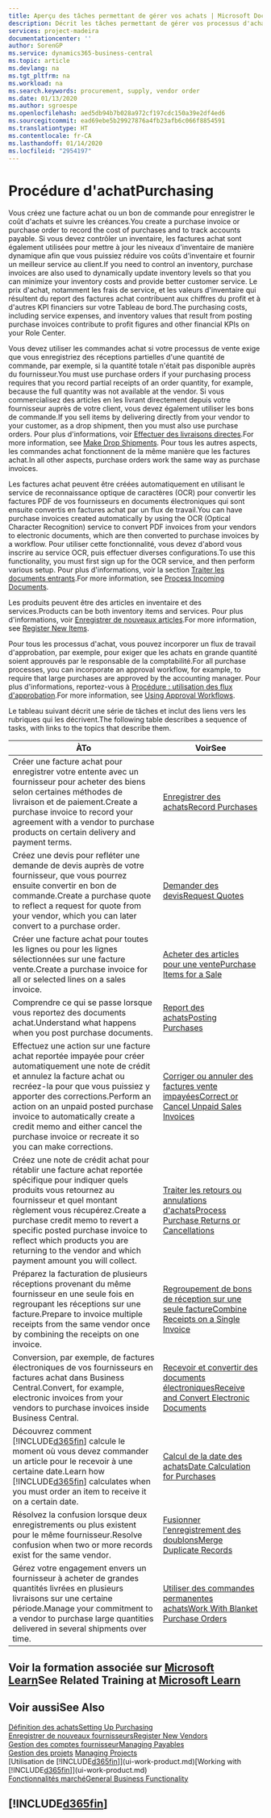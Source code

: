 ```yaml
---
title: Aperçu des tâches permettant de gérer vos achats | Microsoft Docs
description: Décrit les tâches permettant de gérer vos processus d'achat ou d'approvisionnement, y compris le fonctionnement des factures achat et des commandes achat.
services: project-madeira
documentationcenter: ''
author: SorenGP
ms.service: dynamics365-business-central
ms.topic: article
ms.devlang: na
ms.tgt_pltfrm: na
ms.workload: na
ms.search.keywords: procurement, supply, vendor order
ms.date: 01/13/2020
ms.author: sgroespe
ms.openlocfilehash: aed5db94b7b028a972cf197cdc150a39e2df4ed6
ms.sourcegitcommit: ead69ebe5b29927876a4fb23afb6c066f8854591
ms.translationtype: HT
ms.contentlocale: fr-CA
ms.lasthandoff: 01/14/2020
ms.locfileid: "2954197"
---
```

# <a name="purchasing"></a><span data-ttu-id="76d4b-103">Procédure d'achat</span><span class="sxs-lookup"><span data-stu-id="76d4b-103">Purchasing</span></span>
<span data-ttu-id="76d4b-104">Vous créez une facture achat ou un bon de commande pour enregistrer le coût d'achats et suivre les créances.</span><span class="sxs-lookup"><span data-stu-id="76d4b-104">You create a purchase invoice or purchase order to record the cost of purchases and to track accounts payable.</span></span> <span data-ttu-id="76d4b-105">Si vous devez contrôler un inventaire, les factures achat sont également utilisées pour mettre à jour les niveaux d'inventaire de manière dynamique afin que vous puissiez réduire vos coûts d'inventaire et fournir un meilleur service au client.</span><span class="sxs-lookup"><span data-stu-id="76d4b-105">If you need to control an inventory, purchase invoices are also used to dynamically update inventory levels so that you can minimize your inventory costs and provide better customer service.</span></span> <span data-ttu-id="76d4b-106">Le prix d'achat, notamment les frais de service, et les valeurs d'inventaire qui résultent du report des factures achat contribuent aux chiffres du profit et à d'autres KPI financiers sur votre Tableau de bord.</span><span class="sxs-lookup"><span data-stu-id="76d4b-106">The purchasing costs, including service expenses, and inventory values that result from posting purchase invoices contribute to profit figures and other financial KPIs on your Role Center.</span></span>

<span data-ttu-id="76d4b-107">Vous devez utiliser les commandes achat si votre processus de vente exige que vous enregistriez des réceptions partielles d'une quantité de commande, par exemple, si la quantité totale n'était pas disponible auprès du fournisseur.</span><span class="sxs-lookup"><span data-stu-id="76d4b-107">You must use purchase orders if your purchasing process requires that you record partial receipts of an order quantity, for example, because the full quantity was not available at the vendor.</span></span> <span data-ttu-id="76d4b-108">Si vous commercialisez des articles en les livrant directement depuis votre fournisseur auprès de votre client, vous devez également utiliser les bons de commande.</span><span class="sxs-lookup"><span data-stu-id="76d4b-108">If you sell items by delivering directly from your vendor to your customer, as a drop shipment, then you must also use purchase orders.</span></span> <span data-ttu-id="76d4b-109">Pour plus d'informations, voir [Effectuer des livraisons directes](sales-how-drop-shipment.md).</span><span class="sxs-lookup"><span data-stu-id="76d4b-109">For more information, see [Make Drop Shipments](sales-how-drop-shipment.md).</span></span> <span data-ttu-id="76d4b-110">Pour tous les autres aspects, les commandes achat fonctionnent de la même manière que les factures achat.</span><span class="sxs-lookup"><span data-stu-id="76d4b-110">In all other aspects, purchase orders work the same way as purchase invoices.</span></span>

<span data-ttu-id="76d4b-111">Les factures achat peuvent être créées automatiquement en utilisant le service de reconnaissance optique de caractères (OCR) pour convertir les factures PDF de vos fournisseurs en documents électroniques qui sont ensuite convertis en factures achat par un flux de travail.</span><span class="sxs-lookup"><span data-stu-id="76d4b-111">You can have purchase invoices created automatically by using the OCR (Optical Character Recognition) service to convert PDF invoices from your vendors to electronic documents, which are then converted to purchase invoices by a workflow.</span></span> <span data-ttu-id="76d4b-112">Pour utiliser cette fonctionnalité, vous devez d'abord vous inscrire au service OCR, puis effectuer diverses configurations.</span><span class="sxs-lookup"><span data-stu-id="76d4b-112">To use this functionality, you must first sign up for the OCR service, and then perform various setup.</span></span> <span data-ttu-id="76d4b-113">Pour plus d'informations, voir la section [Traiter les documents entrants](across-process-income-documents.md).</span><span class="sxs-lookup"><span data-stu-id="76d4b-113">For more information, see [Process Incoming Documents](across-process-income-documents.md).</span></span>      

<span data-ttu-id="76d4b-114">Les produits peuvent être des articles en inventaire et des services.</span><span class="sxs-lookup"><span data-stu-id="76d4b-114">Products can be both inventory items and services.</span></span> <span data-ttu-id="76d4b-115">Pour plus d'informations, voir [Enregistrer de nouveaux articles](inventory-how-register-new-items.md).</span><span class="sxs-lookup"><span data-stu-id="76d4b-115">For more information, see [Register New Items](inventory-how-register-new-items.md).</span></span>

<span data-ttu-id="76d4b-116">Pour tous les processus d'achat, vous pouvez incorporer un flux de travail d'approbation, par exemple, pour exiger que les achats en grande quantité soient approuvés par le responsable de la comptabilité.</span><span class="sxs-lookup"><span data-stu-id="76d4b-116">For all purchase processes, you can incorporate an approval workflow, for example, to require that large purchases are approved by the accounting manager.</span></span> <span data-ttu-id="76d4b-117">Pour plus d'informations, reportez-vous à [Procédure : utilisation des flux d'approbation](across-how-use-approval-workflows.md).</span><span class="sxs-lookup"><span data-stu-id="76d4b-117">For more information, see [Using Approval Workflows](across-how-use-approval-workflows.md).</span></span>

<span data-ttu-id="76d4b-118">Le tableau suivant décrit une série de tâches et inclut des liens vers les rubriques qui les décrivent.</span><span class="sxs-lookup"><span data-stu-id="76d4b-118">The following table describes a sequence of tasks, with links to the topics that describe them.</span></span>

| <span data-ttu-id="76d4b-119">À</span><span class="sxs-lookup"><span data-stu-id="76d4b-119">To</span></span> | <span data-ttu-id="76d4b-120">Voir</span><span class="sxs-lookup"><span data-stu-id="76d4b-120">See</span></span> |
| --- | --- |
| <span data-ttu-id="76d4b-121">Créer une facture achat pour enregistrer votre entente avec un fournisseur pour acheter des biens selon certaines méthodes de livraison et de paiement.</span><span class="sxs-lookup"><span data-stu-id="76d4b-121">Create a purchase invoice to record your agreement with a vendor to purchase products on certain delivery and payment terms.</span></span> |[<span data-ttu-id="76d4b-122">Enregistrer des achats</span><span class="sxs-lookup"><span data-stu-id="76d4b-122">Record Purchases</span></span>](purchasing-how-record-purchases.md) |
|<span data-ttu-id="76d4b-123">Créez une devis pour refléter une demande de devis auprès de votre fournisseur, que vous pourrez ensuite convertir en bon de commande.</span><span class="sxs-lookup"><span data-stu-id="76d4b-123">Create a purchase quote to reflect a request for quote from your vendor, which you can later convert to a purchase order.</span></span>|[<span data-ttu-id="76d4b-124">Demander des devis</span><span class="sxs-lookup"><span data-stu-id="76d4b-124">Request Quotes</span></span>](purchasing-how-request-quotes.md)|
| <span data-ttu-id="76d4b-125">Créer une facture achat pour toutes les lignes ou pour les lignes sélectionnées sur une facture vente.</span><span class="sxs-lookup"><span data-stu-id="76d4b-125">Create a purchase invoice for all or selected lines on a sales invoice.</span></span> |[<span data-ttu-id="76d4b-126">Acheter des articles pour une vente</span><span class="sxs-lookup"><span data-stu-id="76d4b-126">Purchase Items for a Sale</span></span>](purchasing-how-purchase-products-sale.md) |
|<span data-ttu-id="76d4b-127">Comprendre ce qui se passe lorsque vous reportez des documents achat.</span><span class="sxs-lookup"><span data-stu-id="76d4b-127">Understand what happens when you post purchase documents.</span></span>|[<span data-ttu-id="76d4b-128">Report des achats</span><span class="sxs-lookup"><span data-stu-id="76d4b-128">Posting Purchases</span></span>](ui-post-purchases.md)|
| <span data-ttu-id="76d4b-129">Effectuez une action sur une facture achat reportée impayée pour créer automatiquement une note de crédit et annulez la facture achat ou recréez-la pour que vous puissiez y apporter des corrections.</span><span class="sxs-lookup"><span data-stu-id="76d4b-129">Perform an action on an unpaid posted purchase invoice to automatically create a credit memo and either cancel the purchase invoice or recreate it so you can make corrections.</span></span> |[<span data-ttu-id="76d4b-130">Corriger ou annuler des factures vente impayées</span><span class="sxs-lookup"><span data-stu-id="76d4b-130">Correct or Cancel Unpaid Sales Invoices</span></span>](purchasing-how-correct-cancel-unpaid-purchase-invoices.md) |
| <span data-ttu-id="76d4b-131">Créez une note de crédit achat pour rétablir une facture achat reportée spécifique pour indiquer quels produits vous retournez au fournisseur et quel montant règlement vous récupérez.</span><span class="sxs-lookup"><span data-stu-id="76d4b-131">Create a purchase credit memo to revert a specific posted purchase invoice to reflect which products you are returning to the vendor and which payment amount you will collect.</span></span> |[<span data-ttu-id="76d4b-132">Traiter les retours ou annulations d'achats</span><span class="sxs-lookup"><span data-stu-id="76d4b-132">Process Purchase Returns or Cancellations</span></span>](purchasing-how-register-new-vendors.md) |
|<span data-ttu-id="76d4b-133">Préparez la facturation de plusieurs réceptions provenant du même fournisseur en une seule fois en regroupant les réceptions sur une facture.</span><span class="sxs-lookup"><span data-stu-id="76d4b-133">Prepare to invoice multiple receipts from the same vendor once by combining the receipts on one invoice.</span></span>|[<span data-ttu-id="76d4b-134">Regroupement de bons de réception sur une seule facture</span><span class="sxs-lookup"><span data-stu-id="76d4b-134">Combine Receipts on a Single Invoice</span></span>](purchasing-how-to-combine-receipts.md)|
|<span data-ttu-id="76d4b-135">Conversion, par exemple, de factures électroniques de vos fournisseurs en factures achat dans Business Central.</span><span class="sxs-lookup"><span data-stu-id="76d4b-135">Convert, for example, electronic invoices from your vendors to purchase invoices inside Business Central.</span></span>|[<span data-ttu-id="76d4b-136">Recevoir et convertir des documents électroniques</span><span class="sxs-lookup"><span data-stu-id="76d4b-136">Receive and Convert Electronic Documents</span></span>](purchasing-how-to-receive-and-convert-electronic-documents.md)|
| <span data-ttu-id="76d4b-137">Découvrez comment [!INCLUDE[d365fin](includes/d365fin_md.md)] calcule le moment où vous devez commander un article pour le recevoir à une certaine date.</span><span class="sxs-lookup"><span data-stu-id="76d4b-137">Learn how [!INCLUDE[d365fin](includes/d365fin_md.md)] calculates when you must order an item to receive it on a certain date.</span></span>|[<span data-ttu-id="76d4b-138">Calcul de la date des achats</span><span class="sxs-lookup"><span data-stu-id="76d4b-138">Date Calculation for Purchases</span></span>](purchasing-date-calculation-for-purchases.md)|
|<span data-ttu-id="76d4b-139">Résolvez la confusion lorsque deux enregistrements ou plus existent pour le même fournisseur.</span><span class="sxs-lookup"><span data-stu-id="76d4b-139">Resolve confusion when two or more records exist for the same vendor.</span></span>|[<span data-ttu-id="76d4b-140">Fusionner l'enregistrement des doublons</span><span class="sxs-lookup"><span data-stu-id="76d4b-140">Merge Duplicate Records</span></span>](sales-how-merge-duplicate-records.md)|
|<span data-ttu-id="76d4b-141">Gérez votre engagement envers un fournisseur à acheter de grandes quantités livrées en plusieurs livraisons sur une certaine période.</span><span class="sxs-lookup"><span data-stu-id="76d4b-141">Manage your commitment to a vendor to purchase large quantities delivered in several shipments over time.</span></span>|[<span data-ttu-id="76d4b-142">Utiliser des commandes permanentes achats</span><span class="sxs-lookup"><span data-stu-id="76d4b-142">Work With Blanket Purchase Orders</span></span>](sales-how-to-create-blanket-sales-orders.md)|

## <a name="see-related-training-at-microsoft-learnlearnpathspurchase-items-services-dynamics-365-business-central"></a><span data-ttu-id="76d4b-143">Voir la formation associée sur [Microsoft Learn](/learn/paths/purchase-items-services-dynamics-365-business-central/)</span><span class="sxs-lookup"><span data-stu-id="76d4b-143">See Related Training at [Microsoft Learn](/learn/paths/purchase-items-services-dynamics-365-business-central/)</span></span>

## <a name="see-also"></a><span data-ttu-id="76d4b-144">Voir aussi</span><span class="sxs-lookup"><span data-stu-id="76d4b-144">See Also</span></span>
[<span data-ttu-id="76d4b-145">Définition des achats</span><span class="sxs-lookup"><span data-stu-id="76d4b-145">Setting Up Purchasing</span></span>](purchasing-setup-purchasing.md)  
[<span data-ttu-id="76d4b-146">Enregistrer de nouveaux fournisseurs</span><span class="sxs-lookup"><span data-stu-id="76d4b-146">Register New Vendors</span></span>](purchasing-how-register-new-vendors.md)  
[<span data-ttu-id="76d4b-147">Gestion des comptes fournisseur</span><span class="sxs-lookup"><span data-stu-id="76d4b-147">Managing Payables</span></span>](payables-manage-payables.md)  
<span data-ttu-id="76d4b-148">[Gestion des projets](projects-manage-projects.md)  </span><span class="sxs-lookup"><span data-stu-id="76d4b-148">[Managing Projects](projects-manage-projects.md)  </span></span>  
<span data-ttu-id="76d4b-149">[Utilisation de [!INCLUDE[d365fin](includes/d365fin_md.md)]](ui-work-product.md)</span><span class="sxs-lookup"><span data-stu-id="76d4b-149">[Working with [!INCLUDE[d365fin](includes/d365fin_md.md)]](ui-work-product.md)</span></span>  
[<span data-ttu-id="76d4b-150">Fonctionnalités marché</span><span class="sxs-lookup"><span data-stu-id="76d4b-150">General Business Functionality</span></span>](ui-across-business-areas.md)

## [!INCLUDE[d365fin](includes/free_trial_md.md)]  
